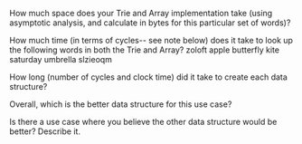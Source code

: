 How much space does your Trie and Array implementation take (using asymptotic analysis, and calculate in bytes 
for this particular set of words)?


How much time (in terms of cycles-- see note below) does it take to look up
 the following words in both the Trie and Array?
zoloft
apple
butterfly
kite
saturday
umbrella
slzieoqm


How long (number of cycles and clock time) did it take to create each data structure?


Overall, which is the better data structure for this use case?


Is there a use case where you believe the other data structure would be better? Describe it.